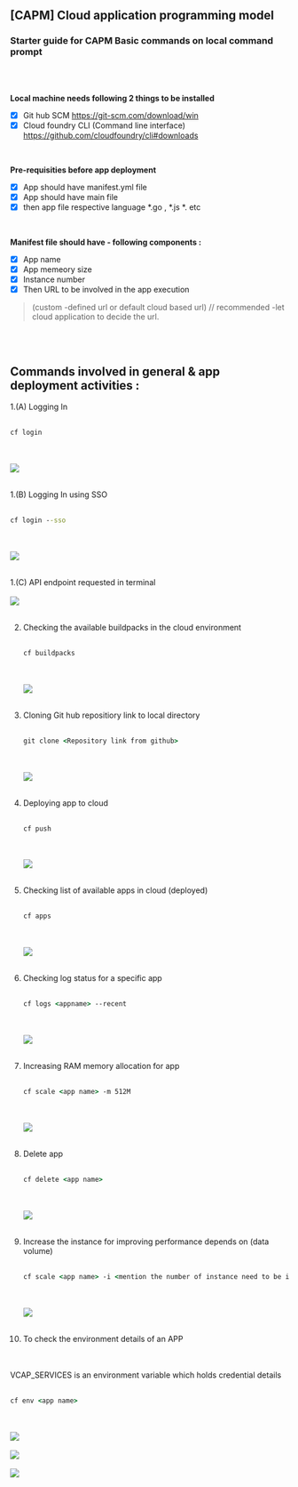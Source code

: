 ## [CAPM] Cloud application programming model

### Starter guide for CAPM Basic commands on local command prompt

</br>
</br>

**Local machine needs following 2 things to be installed**

- [x] Git hub SCM https://git-scm.com/download/win
- [x] Cloud foundry CLI (Command line interface) https://github.com/cloudfoundry/cli#downloads

</br>

**Pre-requisities before app deployment**

- [x] App should have manifest.yml file 
- [x] App should have main file 
- [x] then app file respective language *.go , *.js *. etc 

</br>

**Manifest file should have - following components :**

- [x] App name 
- [x] App memeory size 
- [x] Instance number 
- [x] Then URL to be involved in the app execution
> (custom -defined url  or default cloud based url) // recommended -let cloud application to decide the url.

</br>
</br>

## Commands involved in general & app deployment activities : 


1.(A) Logging In
   </br>
   </br>
   
   ```bat
   cf login
   ```
   </br>
   </br>
    <img src="./files/1-cf_login.png" >
   </br>
   </br>

1.(B) Logging In using SSO
   </br>
   </br>
   
   ```bat
   cf login --sso
   ```
   </br>
   </br>
    <img src="./files/1-cf_login-sso.png" >
   </br>
   </br>

1.(C) API endpoint requested in terminal
   </br>
   </br>
    <img src="./files/1-api_endpoint.png" >
   </br>
   </br>
   
2. Checking the available buildpacks in the cloud environment
   </br>
   </br>
   
   ```bat
   cf buildpacks
   ```
   </br>
   </br>
    <img src="./files/2-cf_buildpacks.png" >
   </br>
   </br>
   
3. Cloning Git hub repositiory link to local directory
   </br>
   </br>
   
   ```bat
   git clone <Repository link from github>
   ```
   </br>
   </br>
    <img src="./files/3-gi_clone.png" >
   </br>
   </br>
   
4. Deploying app to cloud
   </br>
   </br>
   
   ```bat
   cf push
   ```
   </br>
   </br>
    <img src="./files/4-cf_push.png" >
   </br>
   </br>  
   
5. Checking list of available apps in cloud (deployed)
   </br>
   </br>
   
   ```bat
   cf apps 
   ```
   </br>
   </br>
    <img src="./files/5-cf_apps.png" >
   </br>
   </br>
   
6. Checking log status for a specific app
   </br>
   </br>
   
   ```bat
   cf logs <appname> --recent
   ```
   </br>
   </br>
    <img src="./files/6-cf_logs.png" >
   </br>
   </br>
   
7. Increasing RAM memory allocation for app
   </br>
   </br>
   
   ```bat
   cf scale <app name> -m 512M
   ```
   </br>
   </br>
    <img src="./files/7-cf_scale.png" >
   </br>
   </br>
   
8. Delete app
   </br>
   </br>
   
   ```bat
   cf delete <app name>
   ```
   </br>
   </br>
    <img src="./files/8-cf_delete.png" >
   </br>
   </br>

9. Increase the instance for improving performance depends on (data volume)
   </br>
   </br>
   
   ```bat
   cf scale <app name> -i <mention the number of instance need to be increased>
   ```
   </br>
   </br>
    <img src="./files/9-cf_scale_i.png" >
   </br>
   </br>

10. To check the environment details of an APP 
   </br>
   </br>
   VCAP_SERVICES is an environment variable which holds credential details 
   </br>
   </br>
   
   ```bat
   cf env <app name> 
   ```
   </br>
   </br>
    <img src="./files/10-cf_env_1.png" >
   </br>
   </br>
    <img src="./files/10-cf_env_2.png" >
   </br>
   </br>
    <img src="./files/10-cf_env_3.png" >
   </br>
   </br>
